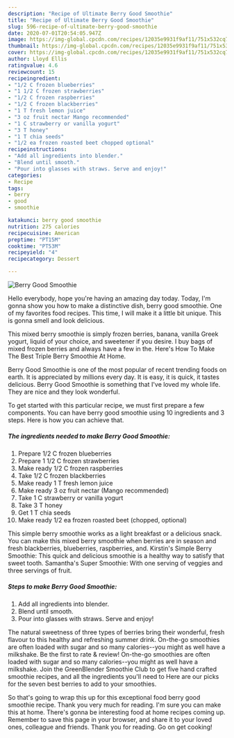 ```yaml
---
description: "Recipe of Ultimate Berry Good Smoothie"
title: "Recipe of Ultimate Berry Good Smoothie"
slug: 596-recipe-of-ultimate-berry-good-smoothie
date: 2020-07-01T20:54:05.947Z
image: https://img-global.cpcdn.com/recipes/12035e9931f9af11/751x532cq70/berry-good-smoothie-recipe-main-photo.jpg
thumbnail: https://img-global.cpcdn.com/recipes/12035e9931f9af11/751x532cq70/berry-good-smoothie-recipe-main-photo.jpg
cover: https://img-global.cpcdn.com/recipes/12035e9931f9af11/751x532cq70/berry-good-smoothie-recipe-main-photo.jpg
author: Lloyd Ellis
ratingvalue: 4.6
reviewcount: 15
recipeingredient:
- "1/2 C frozen blueberries"
- "1 1/2 C frozen strawberries"
- "1/2 C frozen raspberries"
- "1/2 C frozen blackberries"
- "1 T fresh lemon juice"
- "3 oz fruit nectar Mango recommended"
- "1 C strawberry or vanilla yogurt"
- "3 T honey"
- "1 T chia seeds"
- "1/2 ea frozen roasted beet chopped optional"
recipeinstructions:
- "Add all ingredients into blender."
- "Blend until smooth."
- "Pour into glasses with straws. Serve and enjoy!"
categories:
- Recipe
tags:
- berry
- good
- smoothie

katakunci: berry good smoothie 
nutrition: 275 calories
recipecuisine: American
preptime: "PT15M"
cooktime: "PT53M"
recipeyield: "4"
recipecategory: Dessert

---
```



![Berry Good Smoothie](https://img-global.cpcdn.com/recipes/12035e9931f9af11/751x532cq70/berry-good-smoothie-recipe-main-photo.jpg)

Hello everybody, hope you're having an amazing day today. Today, I'm gonna show you how to make a distinctive dish, berry good smoothie. One of my favorites food recipes. This time, I will make it a little bit unique. This is gonna smell and look delicious.

This mixed berry smoothie is simply frozen berries, banana, vanilla Greek yogurt, liquid of your choice, and sweetener if you desire. I buy bags of mixed frozen berries and always have a few in the. Here&#39;s How To Make The Best Triple Berry Smoothie At Home.

Berry Good Smoothie is one of the most popular of recent trending foods on earth. It is appreciated by millions every day. It is easy, it is quick, it tastes delicious. Berry Good Smoothie is something that I've loved my whole life. They are nice and they look wonderful.


To get started with this particular recipe, we must first prepare a few components. You can have berry good smoothie using 10 ingredients and 3 steps. Here is how you can achieve that.

<!--inarticleads1-->

##### The ingredients needed to make Berry Good Smoothie:

1. Prepare 1/2 C frozen blueberries
1. Prepare 1 1/2 C frozen strawberries
1. Make ready 1/2 C frozen raspberries
1. Take 1/2 C frozen blackberries
1. Make ready 1 T fresh lemon juice
1. Make ready 3 oz fruit nectar (Mango recommended)
1. Take 1 C strawberry or vanilla yogurt
1. Take 3 T honey
1. Get 1 T chia seeds
1. Make ready 1/2 ea frozen roasted beet (chopped, optional)


This simple berry smoothie works as a light breakfast or a delicious snack. You can make this mixed berry smoothie when berries are in season and fresh blackberries, blueberries, raspberries, and. Kirstin&#39;s Simple Berry Smoothie: This quick and delicious smoothie is a healthy way to satisfy that sweet tooth. Samantha&#39;s Super Smoothie: With one serving of veggies and three servings of fruit. 

<!--inarticleads2-->

##### Steps to make Berry Good Smoothie:

1. Add all ingredients into blender.
1. Blend until smooth.
1. Pour into glasses with straws. Serve and enjoy!


The natural sweetness of three types of berries bring their wonderful, fresh flavour to this healthy and refreshing summer drink. On-the-go smoothies are often loaded with sugar and so many calories--you might as well have a milkshake. Be the first to rate &amp; review! On-the-go smoothies are often loaded with sugar and so many calories--you might as well have a milkshake. Join the GreenBlender Smoothie Club to get five hand crafted smoothie recipes, and all the ingredients you&#39;ll need to Here are our picks for the seven best berries to add to your smoothies. 

So that's going to wrap this up for this exceptional food berry good smoothie recipe. Thank you very much for reading. I'm sure you can make this at home. There's gonna be interesting food at home recipes coming up. Remember to save this page in your browser, and share it to your loved ones, colleague and friends. Thank you for reading. Go on get cooking!
